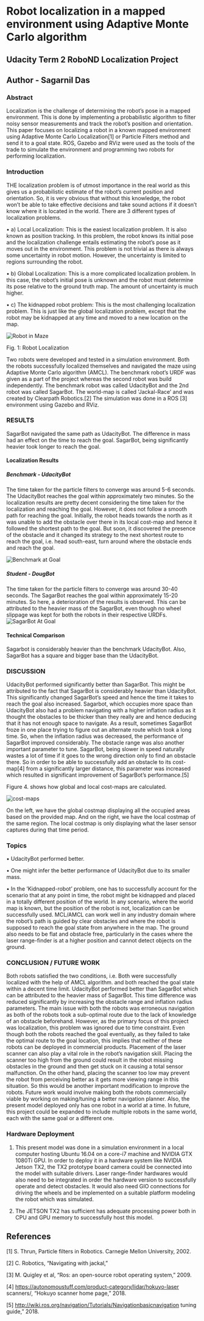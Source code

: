 # Robot localization in a mapped environment using Adaptive Monte Carlo algorithm
## Udacity Term 2 RoboND Localization Project
## Author - Sagarnil Das

### Abstract
Localization is the challenge of determining the robot’s pose in a mapped environment. This is done by implementing a probabilistic algorithm to filter noisy sensor measurements and track the robot’s position and orientation. This paper focuses on localizing a robot in a known mapped environment using Adaptive Monte Carlo Localization[1] or Particle Filters method and send it to a goal state. ROS, Gazebo and RViz were used as the tools of the trade to simulate the environment and programming two robots for performing localization. 

### Introduction
THE localization problem is of utmost importance in the real world as this gives us a probabilistic estimate of the robot’s current position and orientation. So, it is very obvious that without this knowledge, the robot won’t be able to take effective decisions and take sound actions if it doesn’t know where it is located in the world. There are 3 different types of localization problems.

• a) Local Localization: This is the easiest localization problem. It is also known as position tracking. In this problem, the robot knows its initial pose and the localization challenge entails estimating the robot’s pose as it moves out in the environment. This problem is not trivial as there is always some uncertainty in robot motion. However, the uncertainty is limited to regions surrounding the robot.

• b) Global Localization: This is a more complicated localization problem. In this case, the robot’s initial pose is unknown and the robot must determine its pose relative to the ground truth map. The amount of uncertainty is much higher.

• c) The kidnapped robot problem: This is the most challenging localization problem. This is just like the global localization problem, except that the robot may be kidnapped at any time and moved to a new location on the map.

![Robot in Maze](images/gazebo.png "Figure 1. Robot simulation as seen in Gazebo world.")

Fig. 1: Robot Localization

Two robots were developed and tested in a simulation environment. Both the robots successfully localized themselves and navigated the maze using Adaptive Monte Carlo algorithm (AMCL). The benchmark robot’s URDF was given as a part of the project whereas the second robot was build independently. The benchmark robot was called UdacityBot and the 2nd robot was called SagarBot. The world-map is
called ’Jackal-Race’ and was created by Clearpath Robotics.[2] The simulation was done in a ROS [3] environment using Gazebo and RViz.


### RESULTS
SagarBot navigated the same path as UdacityBot. The difference in mass had an effect on the time to reach the goal. SagarBot, being significantly heavier took longer to reach the goal.

#### Localization Results

##### Benchmark - UdacityBot
The time taken for the particle filters to converge was around 5-6 seconds. The UdacityBot reaches the goal within approximately two minutes. So the localization results are pretty decent considering the time taken for the localization and reaching the goal. However, it does not follow a smooth path for reaching the goal. Initially, the robot heads towards the north as it was unable to add the obstacle over there in its local cost-map and hence it followed the shortest path to the goal. But soon, it discovered the presence of the obstacle and it changed its strategy to the next shortest route to reach
the goal, i.e. head south-east, turn around where the obstacle ends and reach the goal.

![Benchmark at Goal](images/udacity_robot_goal.png "Figure 2. Benchmark At Goal.")

##### Student - DougBot
The time taken for the particle filters to converge was around 30-40 seconds. The SagarBot reaches the goal within approximately 15-20 minutes. So here, a deterioration of the results is observed. This can be attributed to the heavier mass of the SagarBot, even though no wheel slippage was kept for both the robots in their respective URDFs.
![SagarBot At Goal](images/sagar_robot_goal.png "Figure 3. SagarBot At Goal.")

#### Technical Comparison
Sagarbot is considerably heavier than the benchmark UdacityBot. Also, SagarBot has a square and bigger base than the UdacityBot.

### DISCUSSION
UdacityBot performed significantly better than SagarBot. This might be attributed to the fact that SagarBot is considerably heavier than UdacityBot. This significantly changed SagarBot’s speed and hence the time it takes to reach the goal also increased. Sagarbot, which occupies more space than UdacityBot also had a problem navigating with a higher inflation radius as it thought the obstacles to be
thicker than they really are and hence deducing that it has not enough space to navigate. As a result, sometimes SagarBot froze in one place trying to figure out an alternate route which took a long time. So, when the inflation radius was decreased, the performance of SagarBot improved considerably. The obstacle range was also another important parameter to tune. SagarBot, being slower in speed naturally wastes a lot of time if it goes to the wrong direction only to find an obstacle there. So in order to be able to successfully add an obstacle to its cost-map[4] from a significantly larger distance, this parameter was increased which resulted in significant improvement of SagarBot’s performance.[5]

Figure 4. shows how global and local cost-maps are calculated.

![cost-maps](images/costmap.png "Figure 4. Global and Local costmaps.")

On the left, we have the global costmap displaying all the occupied areas based on the provided map. And on the right, we have the local costmap of the same region. The local costmap is only displaying what the laser sensor captures during that time period.

### Topics

• UdacityBot performed better.

• One might infer the better performance of UdacityBot due to its smaller mass.

• In the ’Kidnapped-robot’ problem, one has to successfully account for the scenario that at any point in time, the robot might be kidnapped and placed in a totally different position of the world.
In any scenario, where the world map is known, but the position of the robot is not, localization can be successfully used. MCL/AMCL can work well in any industry domain where the robot’s path is guided by clear obstacles and where the robot is supposed to reach the goal state from anywhere in the map. The ground also needs to be flat and obstacle free, particularly in the cases where the laser range-finder is at a higher position and cannot detect objects on the ground.

### CONCLUSION / FUTURE WORK
Both robots satisfied the two conditions, i.e. Both were successfully localized with the help of AMCL algorithm. and both reached the goal state within a decent time limit. UdacityBot performed better than SagarBot which can be attributed to the heavier mass of SagarBot. This time difference was reduced significantly by increasing the obstacle range and inflation radius parameters. The main issue with both the robots was erroneous navigation as both of the robots took a sub-optimal route due to the lack of knowledge of an obstacle beforehand. However, as the primary focus of this project was localization, this problem was ignored due to time constraint. Even though both the robots reached the goal eventually, as they failed to take the optimal route to the goal location, this implies that neither of these robots can be deployed in commercial products. Placement of the laser scanner can also play a vital role in the robot’s navigation skill. Placing the scanner too high from the ground could result in the robot missing obstacles in the ground and then get stuck on it causing a total sensor malfunction. On the other hand, placing the scanner too low may prevent the robot from perceiving better as it gets more viewing range in this situation. So this would be another important modification to improve the robots. Future work would involve making both the robots commercially viable by working on making/tuning a better navigation planner. Also, the present model deployed only has one robot in a world at a time. In future, this project could be expanded to include multiple robots in the same world, each with the same goal or a different one.

### Hardware Deployment

1) This present model was done in a simulation environment in a local computer hosting Ubuntu 16.04 on a core-i7 machine and NVIDIA GTX 1080Ti GPU. In order to deploy it in a hardware system like NVIDIA Jetson TX2, the TX2 prototype board camera could be connected into the model with suitable drivers. Laser range-finder hardwares would also need to be integrated in order the hardware version to successfully operate and detect obstacles. It would also need GIO connections for driving the wheels and be implemented on a suitable platform modeling the robot which was simulated.

2) The JETSON TX2 has sufficient has adequate processing power both in CPU and GPU memory to successfully host this model.

## References
[1] S. Thrun, Particle filters in Robotics. Carnegie Mellon University, 2002.

[2] C. Robotics, “Navigating with jackal,”

[3] M. Quigley et al, “Ros: an open-source robot operating system,” 2009.

[4] https://autonomoustuff.com/product-category/lidar/hokuyo-laser scanners/, “Hokuyo scanner home page,” 2018.

[5] http://wiki.ros.org/navigation/Tutorials/Navigationbasicnavigation tuning guide,” 2018.

